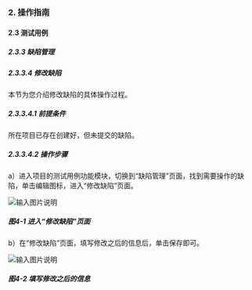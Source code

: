 ### 2. 操作指南

#### 2.3 测试用例

##### 2.3.3 缺陷管理

##### 2.3.3.4 修改缺陷

本节为您介绍修改缺陷的具体操作过程。

##### 2.3.3.4.1 前提条件

所在项目已存在创建好，但未提交的缺陷。

##### 2.3.3.4.2 操作步骤

a）进入项目的测试用例功能模块，切换到“缺陷管理”页面，找到需要操作的缺陷，单击编辑图标，进入“修改缺陷”页面。

![输入图片说明](../../../../images/SoFlu%E5%85%A8%E8%87%AA%E5%8A%A8%E6%B5%8B%E8%AF%95%E5%B9%B3%E5%8F%B0%E6%95%99%E7%A8%8B/2.%20%E6%93%8D%E4%BD%9C%E6%8C%87%E5%8D%97/3.%20%E6%B5%8B%E8%AF%95%E7%94%A8%E4%BE%8B/3.%20%E7%BC%BA%E9%99%B7%E7%AE%A1%E7%90%86/4-1.png)

##### 图4-1 进入“修改缺陷”页面

b）在“修改缺陷”页面，填写修改之后的信息后，单击保存即可。

![输入图片说明](../../../../images/SoFlu%E5%85%A8%E8%87%AA%E5%8A%A8%E6%B5%8B%E8%AF%95%E5%B9%B3%E5%8F%B0%E6%95%99%E7%A8%8B/2.%20%E6%93%8D%E4%BD%9C%E6%8C%87%E5%8D%97/3.%20%E6%B5%8B%E8%AF%95%E7%94%A8%E4%BE%8B/3.%20%E7%BC%BA%E9%99%B7%E7%AE%A1%E7%90%86/4-2.png)

##### 图4-2 填写修改之后的信息
